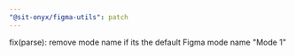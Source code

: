 ```yaml
---
"@sit-onyx/figma-utils": patch
---
```


fix(parse): remove mode name if its the default Figma mode name "Mode 1"
